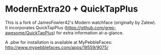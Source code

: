 ModernExtra20 + QuickTapPlus
=============

This is a fork of JamesFowler42's Modern watchface (originally by Zalew). It 
incorporates QuickTapPlus (https://github.com/grep-awesome/QuickTapPlus) for 
extra information at-a-glance.

A .pbw for installation is available at MyPebbleFaces: http://www.mypebblefaces.com/apps/19559/9075/
